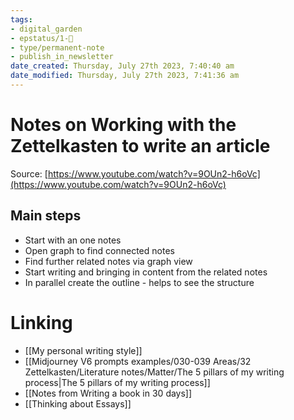 ```yaml
---
tags: 
- digital_garden
- epstatus/1-🌱
- type/permanent-note
- publish_in_newsletter
date_created: Thursday, July 27th 2023, 7:40:40 am
date_modified: Thursday, July 27th 2023, 7:41:36 am
---
```

# Notes on Working with the Zettelkasten to write an article
Source: [https://www.youtube.com/watch?v=9OUn2-h6oVc](https://www.youtube.com/watch?v=9OUn2-h6oVc)

## Main steps
+ Start with an one notes
+ Open graph to find connected notes
+ Find further related notes via graph view
+ Start writing and bringing in content from the related notes
+ In parallel create the outline - helps to see the structure

# Linking
+ [[My personal writing style]]
+ [[Midjourney V6 prompts examples/030-039 Areas/32 Zettelkasten/Literature notes/Matter/The 5 pillars of my writing process|The 5 pillars of my writing process]]
+ [[Notes from Writing a book in 30 days]]
+ [[Thinking about Essays]]

